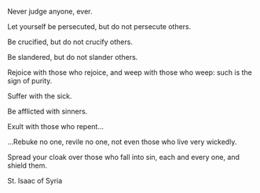 Never judge anyone, ever.



Let yourself be persecuted, but do not persecute others.



Be crucified, but do not crucify others.



Be slandered, but do not slander others.



Rejoice with those who rejoice, and weep with those who weep:   such is the sign of purity.



Suffer with the sick.



Be afflicted with sinners.



Exult with those who repent…



…Rebuke no one, revile no one, not even those who live very wickedly.



Spread your cloak over those who fall into sin, each and every one, and shield them.



St. Isaac of Syria